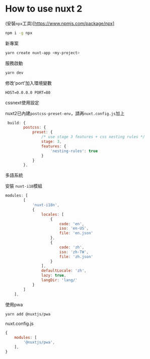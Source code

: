 # How to use nuxt 2

(安裝`npx`工具)[https://www.npmjs.com/package/npx]

```bash
npm i -g npx
```

新專案

```bash
yarn create nuxt-app <my-project>
```

服務啟動
```bash
yarn dev
```

修改'port'加入環境變數
```
HOST=0.0.0.0 PORT=80
```

cssnext使用設定

nuxt2已內建`postcss-preset-env`，請再`nuxt.config.js`加上
```js
 build: {
        postcss: {
            preset: {
                /* use stage 3 features + css nesting rules */
                stage: 3,
                features: {
                    'nesting-rules': true
                }
            }
        },
```

多語系統

安裝 `nuxt-i18`模組

```js
modules: [
        [
            'nuxt-i18n',
            {
                locales: [
                    {
                        code: 'en',
                        iso: 'en-US',
                        file: 'en.json'
                    },
                    {
                        code: 'zh',
                        iso: 'zh-TW',
                        file: 'zh.json'
                    }
                ],
                defaultLocale: 'zh',
                lazy: true,
                langDir: 'lang/'
            }
        ]
    ],
```

使用pwa

```bash
yarn add @nuxtjs/pwa
```

nuxt.config.js
```js
{
    modules: [
        '@nuxtjs/pwa',
    ],
}
